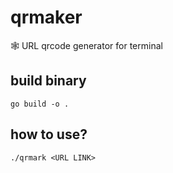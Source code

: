 # qrmaker
🕸️ URL qrcode generator for terminal

## build binary
```
go build -o .
```

## how to use?
```
./qrmark <URL LINK>
```
